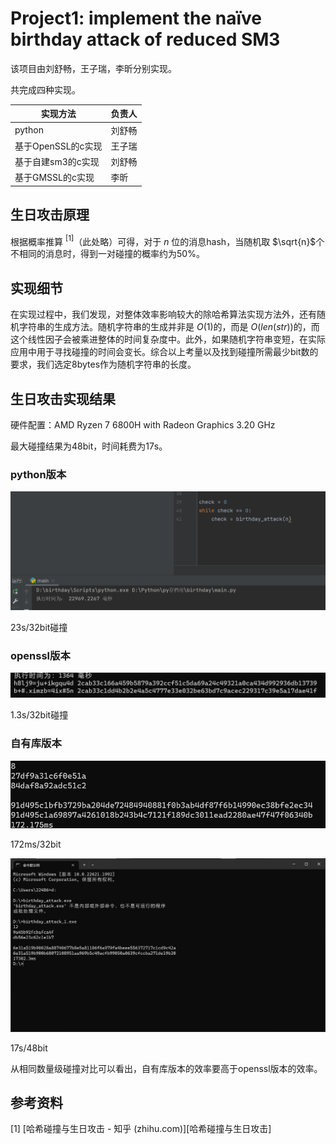 # Project1: implement the naïve birthday attack of reduced SM3

该项目由刘舒畅，王子瑞，李昕分别实现。

共完成四种实现。

| 实现方法           | 负责人 |
| ------------------ | ------ |
| python             | 刘舒畅 |
| 基于OpenSSL的c实现 | 王子瑞 |
| 基于自建sm3的c实现 | 刘舒畅 |
| 基于GMSSL的c实现   | 李昕   |

## 生日攻击原理

根据概率推算 $^{[1]}$（此处略）可得，对于 $n$ 位的消息hash，当随机取 $\sqrt{n}$个不相同的消息时，得到一对碰撞的概率约为50%。

## 实现细节

在实现过程中，我们发现，对整体效率影响较大的除哈希算法实现方法外，还有随机字符串的生成方法。随机字符串的生成并非是 $O(1)$的，而是 $O(len(str))$的，而这个线性因子会被乘进整体的时间复杂度中。此外，如果随机字符串变短，在实际应用中用于寻找碰撞的时间会变长。综合以上考量以及找到碰撞所需最少bit数的要求，我们选定8bytes作为随机字符串的长度。

## 生日攻击实现结果

硬件配置：AMD Ryzen 7 6800H with Radeon Graphics      3.20 GHz

最大碰撞结果为48bit，时间耗费为17s。

### python版本

![python](assets/python.png)

23s/32bit碰撞

### openssl版本

![openssl](assets/openssl.png)

1.3s/32bit碰撞

### 自有库版本

![own_32](assets/own_32.png)

172ms/32bit

![own_48](assets/own_48.png)

17s/48bit

从相同数量级碰撞对比可以看出，自有库版本的效率要高于openssl版本的效率。

## 参考资料

[1] [哈希碰撞与生日攻击 - 知乎 (zhihu.com)][哈希碰撞与生日攻击]

